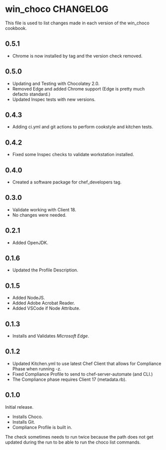 # win_choco CHANGELOG

This file is used to list changes made in each version of the win_choco cookbook.

## 0.5.1

* Chrome is now installed by tag and the version check removed.

## 0.5.0

* Updating and Testing with Chocolatey 2.0.
* Removed Edge and added Chrome support (Edge is pretty much defacto standard.)
* Updated Inspec tests with new versions.

## 0.4.3

* Adding ci.yml and git actions to perform cookstyle and kitchen tests.

## 0.4.2

* Fixed some Inspec checks to validate workstation installed.

## 0.4.0

* Created a software package for chef_developers tag.

## 0.3.0

* Validate working with Client 18.
* No changes were needed.

## 0.2.1

* Added OpenJDK.

## 0.1.6

* Updated the Profile Description.

## 0.1.5

* Added NodeJS.
* Added Adobe Acrobat Reader.
* Added VSCode if Node Attribute.

## 0.1.3

* Installs and Validates *Microsoft Edge*.

## 0.1.2

* Updated Kitchen.yml to use latest Chef Client that allows for Compliance Phase when running -z.
* Fixed Compliance Profile to send to chef-server-automate (and CLI.)
* The Compliance phase requires Client 17 (metadata.rb).

## 0.1.0

Initial release.

* Installs Choco.
* Installs Git.
* Compliance Profile is built in.

The check sometimes needs to run twice because the path does not get updated during the run to be able to run the choco list commands.
